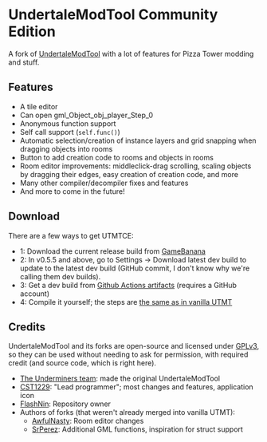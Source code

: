 # UndertaleModTool Community Edition

A fork of [UndertaleModTool](https://github.com/UnderminersTeam/UndertaleModTool) with a lot of features for Pizza Tower modding and stuff.

## Features
- A tile editor
- Can open gml_Object_obj_player_Step_0
- Anonymous function support
- Self call support (`self.func()`)
- Automatic selection/creation of instance layers and grid snapping when dragging objects into rooms
- Button to add creation code to rooms and objects in rooms
- Room editor improvements: middleclick-drag scrolling, scaling objects by dragging their edges, easy creation of creation code, and more
- Many other compiler/decompiler fixes and features
- And more to come in the future!

## Download

There are a few ways to get UTMTCE:
- 1: Download the current release build from [GameBanana](https://gamebanana.com/tools/14193/)
- 2: In v0.5.5 and above, go to Settings -> Download latest dev build to update to the latest dev build (GitHub commit, I don't know why we're calling them dev builds).
- 3: Get a dev build from [Github Actions artifacts](https://github.com/XDOneDude/UndertaleModToolCE/actions/) (requires a GitHub account)
- 4: Compile it yourself; the steps are [the same as in vanilla UTMT](https://github.com/krzys-h/UndertaleModTool#compilation-instructions)

## Credits
UndertaleModTool and its forks are open-source and licensed under [GPLv3](https://github.com/UnderminersTeam/UndertaleModTool/blob/master/LICENSE.txt), so they can be used without needing to ask for permission, with required credit (and source code, which is right here).

- [The Underminers team](https://github.com/UnderminersTeam): made the original UndertaleModTool
- [CST1229](https://github.com/CST1229): "Lead programmer"; most changes and features, application icon
- [FlashNin](https://github.com/XDOneDude): Repository owner
- Authors of forks (that weren't already merged into vanilla UTMT):
  - [AwfulNasty](https://github.com/AwfulNasty): Room editor changes
  - [SrPerez](https://github.com/GithubSPerez): Additional GML functions, inspiration for struct support

<!--
  commandline building:

  dotnet publish UndertaleModTool -c Release -r win-x64 --self-contained false -p:PublishSingleFile=True --output bin/non-sc
  dotnet publish UndertaleModTool -c Release -r win-x64 --self-contained true -p:PublishSingleFile=True --output bin/sc
  dotnet publish UndertaleModCli -c Release -r win-x64 --self-contained false -p:PublishSingleFile=True --output bin/cli

-->
